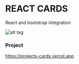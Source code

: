 # REACT CARDS

React and bootstrap integration

![alt tag](https://res.cloudinary.com/juanlg/image/upload/v1617779455/react-cards/Captura_de_Pantalla_2021-04-07_a_la_s_1.03.40_nk9hxz.png "React-Cards")
### Project
https://projects-cards.vercel.app

